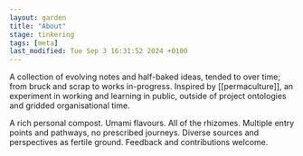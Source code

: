 ```yaml
---  
layout: garden
title: "About"
stage: tinkering
tags: [meta]
last_modified: Tue Sep 3 16:31:52 2024 +0100
---
```


A collection of evolving notes and half-baked ideas, tended to over time; from bruck and scrap to works in-progress. Inspired by [[permaculture]], an experiment in working and learning in public, outside of project ontologies and gridded organisational time.

A rich personal compost. Umami flavours. All of the rhizomes. Multiple entry points and pathways, no prescribed journeys. Diverse sources and perspectives as fertile ground. Feedback and contributions welcome.